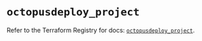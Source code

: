 # `octopusdeploy_project`

Refer to the Terraform Registry for docs: [`octopusdeploy_project`](https://registry.terraform.io/providers/octopusdeploylabs/octopusdeploy/0.43.2/docs/resources/project).

